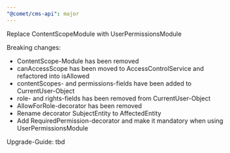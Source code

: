 ```yaml
---
"@comet/cms-api": major
---
```


Replace ContentScopeModule with UserPermissionsModule

Breaking changes:

-   ContentScope-Module has been removed
-   canAccessScope has been moved to AccessControlService and refactored into isAllowed
-   contentScopes- and permissions-fields have been added to CurrentUser-Object
-   role- and rights-fields has been removed from CurrentUser-Object
-   AllowForRole-decorator has been removed
-   Rename decorator SubjectEntity to AffectedEntity
-   Add RequiredPermission-decorator and make it mandatory when using UserPermissionsModule

Upgrade-Guide: tbd

